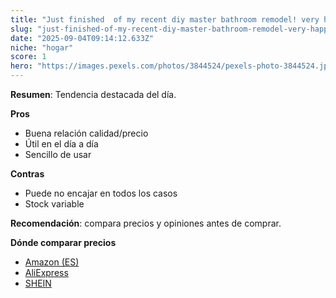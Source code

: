 ```yaml
---
title: "Just finished  of my recent diy master bathroom remodel! very happy my vision came to life after two long months of work."
slug: "just-finished-of-my-recent-diy-master-bathroom-remodel-very-happy-my-vision-came"
date: "2025-09-04T09:14:12.633Z"
niche: "hogar"
score: 1
hero: "https://images.pexels.com/photos/3844524/pexels-photo-3844524.jpeg?auto=compress&cs=tinysrgb&fit=crop&h=627&w=1200&auto=compress&cs=tinysrgb&w=1024&h=576&fit=crop"
---
```


**Resumen**: Tendencia destacada del día.

**Pros**
- Buena relación calidad/precio
- Útil en el día a día
- Sencillo de usar

**Contras**
- Puede no encajar en todos los casos
- Stock variable

**Recomendación**: compara precios y opiniones antes de comprar.

**Dónde comparar precios**
- [Amazon (ES)](https://www.amazon.es/s?k=Just+finished++of+my+recent+diy+master+bathroom+remodel%21+very+happy+my+vision+came+to+life+after+two+long+months+of+work.&language=es_ES&tag=teknovashop25-21)
- [AliExpress](https://es.aliexpress.com/wholesale?SearchText=Just+finished++of+my+recent+diy+master+bathroom+remodel%21+very+happy+my+vision+came+to+life+after+two+long+months+of+work.)
- [SHEIN](https://es.shein.com/pdsearch?keyword=Just+finished++of+my+recent+diy+master+bathroom+remodel%21+very+happy+my+vision+came+to+life+after+two+long+months+of+work.)

